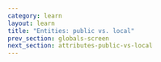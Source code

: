 ```yaml
---
category: learn
layout: learn
title: "Entities: public vs. local"
prev_section: globals-screen
next_section: attributes-public-vs-local
---
```


